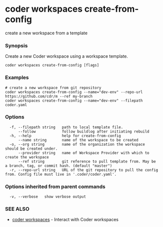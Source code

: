 # coder workspaces create-from-config

create a new workspace from a template

### Synopsis

Create a new Coder workspace using a workspace template.

```text
coder workspaces create-from-config [flags]
```

### Examples

```text
# create a new workspace from git repository
coder workspaces create-from-config --name="dev-env" --repo-url https://github.com/cdr/m --ref my-branch
coder workspaces create-from-config --name="dev-env" --filepath coder.yaml
```

### Options

```text
  -f, --filepath string   path to local template file.
      --follow            follow buildlog after initiating rebuild
  -h, --help              help for create-from-config
      --name string       name of the workspace to be created
  -o, --org string        name of the organization the workspace should be created under.
      --provider string   name of Workspace Provider with which to create the workspace
      --ref string        git reference to pull template from. May be a branch, tag, or commit hash. (default "master")
  -r, --repo-url string   URL of the git repository to pull the config from. Config file must live in '.coder/coder.yaml'.
```

### Options inherited from parent commands

```text
  -v, --verbose   show verbose output
```

### SEE ALSO

- [coder workspaces](coder_workspaces.md) - Interact with Coder workspaces
